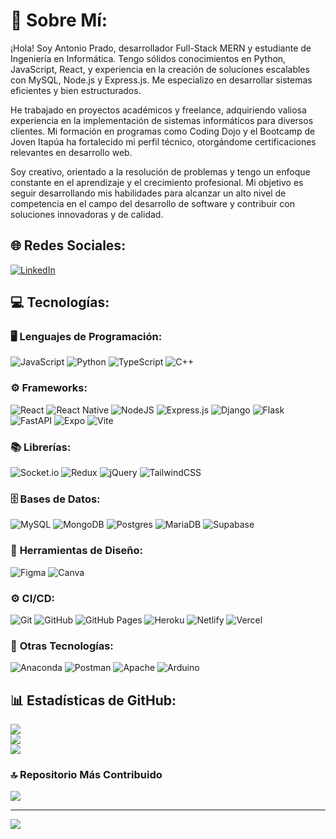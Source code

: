 # 💫 Sobre Mí:
¡Hola! Soy Antonio Prado, desarrollador Full-Stack MERN y estudiante de Ingeniería en Informática. Tengo sólidos conocimientos en Python, JavaScript, React, y experiencia en la creación de soluciones escalables con MySQL, Node.js y Express.js. Me especializo en desarrollar sistemas eficientes y bien estructurados.

He trabajado en proyectos académicos y freelance, adquiriendo valiosa experiencia en la implementación de sistemas informáticos para diversos clientes. Mi formación en programas como Coding Dojo y el Bootcamp de Joven Itapúa ha fortalecido mi perfil técnico, otorgándome certificaciones relevantes en desarrollo web.

Soy creativo, orientado a la resolución de problemas y tengo un enfoque constante en el aprendizaje y el crecimiento profesional. Mi objetivo es seguir desarrollando mis habilidades para alcanzar un alto nivel de competencia en el campo del desarrollo de software y contribuir con soluciones innovadoras y de calidad.

## 🌐 Redes Sociales:
[![LinkedIn](https://img.shields.io/badge/LinkedIn-%230077B5.svg?logo=linkedin&logoColor=white)](https://linkedin.com/in/anibalpradofullstackmern)

## 💻 Tecnologías:

### 🖥️ **Lenguajes de Programación:**
![JavaScript](https://img.shields.io/badge/javascript-%23323330.svg?style=for-the-badge&logo=javascript&logoColor=%23F7DF1E) ![Python](https://img.shields.io/badge/python-3670A0?style=for-the-badge&logo=python&logoColor=ffdd54) ![TypeScript](https://img.shields.io/badge/typescript-%23007ACC.svg?style=for-the-badge&logo=typescript&logoColor=white) ![C++](https://img.shields.io/badge/c++-%2300599C.svg?style=for-the-badge&logo=c%2B%2B&logoColor=white)

### ⚙️ **Frameworks:**
![React](https://img.shields.io/badge/react-%2320232a.svg?style=for-the-badge&logo=react&logoColor=%2361DAFB) ![React Native](https://img.shields.io/badge/react_native-%2320232a.svg?style=for-the-badge&logo=react&logoColor=%2361DAFB) ![NodeJS](https://img.shields.io/badge/node.js-6DA55F?style=for-the-badge&logo=node.js&logoColor=white) ![Express.js](https://img.shields.io/badge/express.js-%23404d59.svg?style=for-the-badge&logo=express&logoColor=%2361DAFB) ![Django](https://img.shields.io/badge/django-%23092E20.svg?style=for-the-badge&logo=django&logoColor=white) ![Flask](https://img.shields.io/badge/flask-%23000.svg?style=for-the-badge&logo=flask&logoColor=white) ![FastAPI](https://img.shields.io/badge/FastAPI-005571?style=for-the-badge&logo=fastapi) ![Expo](https://img.shields.io/badge/expo-1C1E24?style=for-the-badge&logo=expo&logoColor=#D04A37) ![Vite](https://img.shields.io/badge/vite-%23646CFF.svg?style=for-the-badge&logo=vite&logoColor=white)

### 📚 **Librerías:**
![Socket.io](https://img.shields.io/badge/Socket.io-black?style=for-the-badge&logo=socket.io&badgeColor=010101) ![Redux](https://img.shields.io/badge/redux-%23593d88.svg?style=for-the-badge&logo=redux&logoColor=white) ![jQuery](https://img.shields.io/badge/jquery-%230769AD.svg?style=for-the-badge&logo=jquery&logoColor=white) ![TailwindCSS](https://img.shields.io/badge/tailwindcss-%2338B2AC.svg?style=for-the-badge&logo=tailwind-css&logoColor=white)

### 🗄️ **Bases de Datos:**
![MySQL](https://img.shields.io/badge/mysql-4479A1.svg?style=for-the-badge&logo=mysql&logoColor=white) ![MongoDB](https://img.shields.io/badge/MongoDB-%234ea94b.svg?style=for-the-badge&logo=mongodb&logoColor=white) ![Postgres](https://img.shields.io/badge/postgres-%23316192.svg?style=for-the-badge&logo=postgresql&logoColor=white) ![MariaDB](https://img.shields.io/badge/MariaDB-003545?style=for-the-badge&logo=mariadb&logoColor=white) ![Supabase](https://img.shields.io/badge/Supabase-3ECF8E?style=for-the-badge&logo=supabase&logoColor=white)

### 🎨 **Herramientas de Diseño:**
![Figma](https://img.shields.io/badge/figma-%23F24E1E.svg?style=for-the-badge&logo=figma&logoColor=white) ![Canva](https://img.shields.io/badge/Canva-%2300C4CC.svg?style=for-the-badge&logo=Canva&logoColor=white)

### ⚙️ **CI/CD:**
![Git](https://img.shields.io/badge/git-%23F05033.svg?style=for-the-badge&logo=git&logoColor=white) ![GitHub](https://img.shields.io/badge/github-%23121011.svg?style=for-the-badge&logo=github&logoColor=white) ![GitHub Pages](https://img.shields.io/badge/github%20pages-121013?style=for-the-badge&logo=github&logoColor=white) ![Heroku](https://img.shields.io/badge/heroku-%23430098.svg?style=for-the-badge&logo=heroku&logoColor=white) ![Netlify](https://img.shields.io/badge/netlify-%23000000.svg?style=for-the-badge&logo=netlify&logoColor=#00C7B7) ![Vercel](https://img.shields.io/badge/vercel-%23000000.svg?style=for-the-badge&logo=vercel&logoColor=white)

### 🔧 **Otras Tecnologías:**
![Anaconda](https://img.shields.io/badge/Anaconda-%2344A833.svg?style=for-the-badge&logo=anaconda&logoColor=white) ![Postman](https://img.shields.io/badge/Postman-FF6C37?style=for-the-badge&logo=postman&logoColor=white) ![Apache](https://img.shields.io/badge/apache-%23D42029.svg?style=for-the-badge&logo=apache&logoColor=white) ![Arduino](https://img.shields.io/badge/-Arduino-00979D?style=for-the-badge&logo=Arduino&logoColor=white)

## 📊 Estadísticas de GitHub:
![](https://github-readme-stats.vercel.app/api?username=Gato513&theme=bear&hide_border=false&include_all_commits=true&count_private=false)<br/>
![](https://github-readme-streak-stats.herokuapp.com/?user=Gato513&theme=bear&hide_border=false)<br/>
![](https://github-readme-stats.vercel.app/api/top-langs/?username=Gato513&theme=bear&hide_border=false&include_all_commits=true&count_private=false&layout=compact)

### 🔝 Repositorio Más Contribuido
![](https://github-contributor-stats.vercel.app/api?username=Gato513&limit=5&theme=dark&combine_all_yearly_contributions=true)

---

[![](https://visitcount.itsvg.in/api?id=Gato513&icon=0&color=0)](https://visitcount.itsvg.in)

<!-- Orgullosamente creado con GPRM ( https://gprm.itsvg.in ) -->

